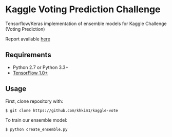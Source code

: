 # Kaggle Voting Prediction Challenge 
Tensorflow/Keras implementation of ensemble models for Kaggle Challenge (Voting Prediction) 

Report available [here](https://github.com/khkim1/kaggle-vote/blob/master/report/report.pdf)

## Requirements

- Python 2.7 or Python 3.3+
- [TensorFlow 1.0+](https://github.com/tensorflow/tensorflow/tree/r1.3)

## Usage

First, clone repository with: 

    $ git clone https://github.com/khkim1/kaggle-vote

To train our ensemble model: 

    $ python create_ensemble.py
